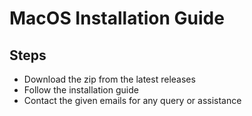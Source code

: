 # MacOS Installation Guide

## Steps
- Download the zip from the latest releases
- Follow the installation guide
- Contact the given emails for any query or assistance
